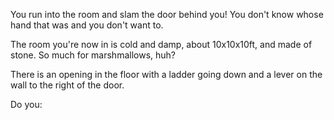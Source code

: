 You run into the room and slam the door behind you! You don't know whose hand that was and you don't want to.

The room you're now in is cold and damp, about 10x10x10ft, and made of stone.  So much for marshmallows, huh?

There is an opening in the floor with a ladder going down and a lever on the wall to the right of the door.

Do you:
